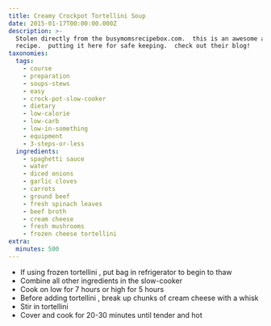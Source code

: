```yaml
---
title: Creamy Crockpot Tortellini Soup
date: 2015-01-17T00:00:00.000Z
description: >-
  Stolen directly from the busymomsrecipebox.com.  this is an awesome and easy
  recipe.  putting it here for safe keeping.  check out their blog!
taxonomies:
  tags:
    - course
    - preparation
    - soups-stews
    - easy
    - crock-pot-slow-cooker
    - dietary
    - low-calorie
    - low-carb
    - low-in-something
    - equipment
    - 3-steps-or-less
  ingredients:
    - spaghetti sauce
    - water
    - diced onions
    - garlic cloves
    - carrots
    - ground beef
    - fresh spinach leaves
    - beef broth
    - cream cheese
    - fresh mushrooms
    - frozen cheese tortellini
extra:
  minutes: 500
---
```

 - If using frozen tortellini , put bag in refrigerator to begin to thaw
 - Combine all other ingredients in the slow-cooker
 - Cook on low for 7 hours or high for 5 hours
 - Before adding tortellini , break up chunks of cream cheese with a whisk
 - Stir in tortellini
 - Cover and cook for 20-30 minutes until tender and hot
